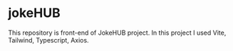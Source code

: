 # jokeHUB
This repository is front-end of JokeHUB project. In this project I used Vite, Tailwind, Typescript, Axios.
